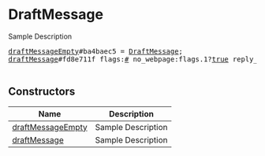# DraftMessage

Sample Description

<pre>
<a href="../constructor/draftMessageEmpty.md">draftMessageEmpty</a>#ba4baec5 = <a href="../type/DraftMessage.md">DraftMessage</a>;
<a href="../constructor/draftMessage.md">draftMessage</a>#fd8e711f flags:<a href="../type/#.md">#</a> no_webpage:flags.1?<a href="../type/true.md">true</a> reply_to_msg_id:flags.0?<a href="../type/int.md">int</a> message:<a href="../type/string.md">string</a> entities:flags.3?Vector&lt;<a href="../type/MessageEntity.md">MessageEntity</a>&gt; date:<a href="../type/int.md">int</a> = <a href="../type/DraftMessage.md">DraftMessage</a>;

</pre>

## Constructors

| Name | Description |
|------|-------------|
| [draftMessageEmpty](../constructor/draftMessageEmpty.md) | Sample Description |
| [draftMessage](../constructor/draftMessage.md) | Sample Description |

